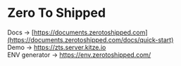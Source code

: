 # Zero To Shipped

Docs → [https://documents.zerotoshipped.com](https://documents.zerotoshipped.com/docs/quick-start)  
Demo → https://zts.server.kitze.io  
ENV generator → https://env.zerotoshipped.com/  
 
